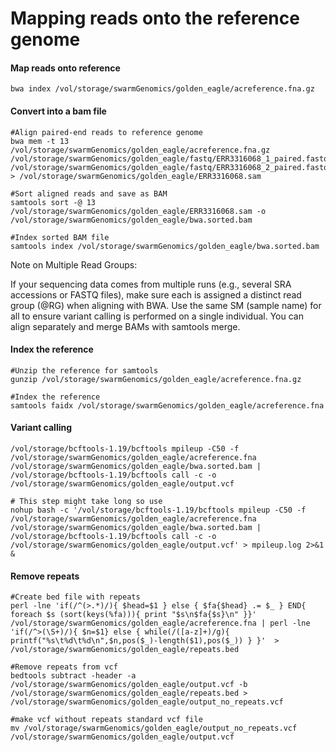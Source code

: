 # Mapping reads onto the reference genome

#### Map reads onto reference
```
bwa index /vol/storage/swarmGenomics/golden_eagle/acreference.fna.gz
```

#### Convert into a bam file
```
#Align paired-end reads to reference genome
bwa mem -t 13 /vol/storage/swarmGenomics/golden_eagle/acreference.fna.gz /vol/storage/swarmGenomics/golden_eagle/fastq/ERR3316068_1_paired.fastq.gz /vol/storage/swarmGenomics/golden_eagle/fastq/ERR3316068_2_paired.fastq.gz > /vol/storage/swarmGenomics/golden_eagle/ERR3316068.sam

#Sort aligned reads and save as BAM
samtools sort -@ 13 /vol/storage/swarmGenomics/golden_eagle/ERR3316068.sam -o /vol/storage/swarmGenomics/golden_eagle/bwa.sorted.bam

#Index sorted BAM file
samtools index /vol/storage/swarmGenomics/golden_eagle/bwa.sorted.bam
```
Note on Multiple Read Groups:

If your sequencing data comes from multiple runs (e.g., several SRA accessions or FASTQ files), make sure each is assigned a distinct read group (@RG) when aligning with BWA. Use the same SM (sample name) for all to ensure variant calling is performed on a single individual. You can align separately and merge BAMs with samtools merge.
#### Index the reference
```
#Unzip the reference for samtools
gunzip /vol/storage/swarmGenomics/golden_eagle/acreference.fna.gz

#Index the reference
samtools faidx /vol/storage/swarmGenomics/golden_eagle/acreference.fna
```
#### Variant calling
```
/vol/storage/bcftools-1.19/bcftools mpileup -C50 -f /vol/storage/swarmGenomics/golden_eagle/acreference.fna  /vol/storage/swarmGenomics/golden_eagle/bwa.sorted.bam | /vol/storage/bcftools-1.19/bcftools call -c -o /vol/storage/swarmGenomics/golden_eagle/output.vcf

# This step might take long so use
nohup bash -c '/vol/storage/bcftools-1.19/bcftools mpileup -C50 -f /vol/storage/swarmGenomics/golden_eagle/acreference.fna  /vol/storage/swarmGenomics/golden_eagle/bwa.sorted.bam | /vol/storage/bcftools-1.19/bcftools call -c -o /vol/storage/swarmGenomics/golden_eagle/output.vcf' > mpileup.log 2>&1 &
```

#### Remove repeats
```
#Create bed file with repeats
perl -lne 'if(/^(>.*)/){ $head=$1 } else { $fa{$head} .= $_ } END{ foreach $s (sort(keys(%fa))){ print "$s\n$fa{$s}\n" }}'  /vol/storage/swarmGenomics/golden_eagle/acreference.fna | perl -lne 'if(/^>(\S+)/){ $n=$1} else { while(/([a-z]+)/g){ printf("%s\t%d\t%d\n",$n,pos($_)-length($1),pos($_)) } }'  > /vol/storage/swarmGenomics/golden_eagle/repeats.bed

#Remove repeats from vcf
bedtools subtract -header -a /vol/storage/swarmGenomics/golden_eagle/output.vcf -b /vol/storage/swarmGenomics/golden_eagle/repeats.bed > /vol/storage/swarmGenomics/golden_eagle/output_no_repeats.vcf

#make vcf without repeats standard vcf file
mv /vol/storage/swarmGenomics/golden_eagle/output_no_repeats.vcf /vol/storage/swarmGenomics/golden_eagle/output.vcf
```
